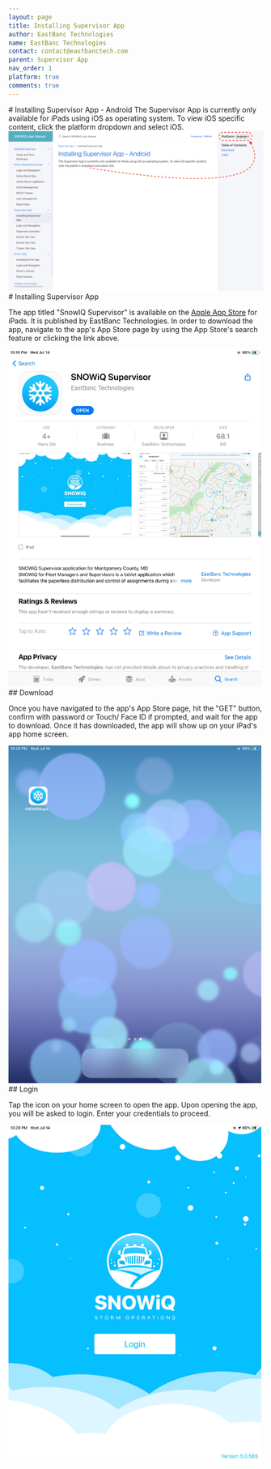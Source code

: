 ```yaml
---
layout: page
title: Installing Supervisor App
author: EastBanc Technologies
name: EastBanc Technologies
contact: contact@eastbanctech.com
parent: Supervisor App
nav_order: 1
platform: true
comments: true
---
```


<section id="Installing-Supervisor-App---Android" markdown="1" class="content-android">
# Installing Supervisor App - Android
The Supervisor App is currently only available for iPads using iOS as operating system. To view iOS specific content, click the platform dropdown and select iOS.

<img src="image/supervisor/platform-dropdown-android.png" class="android" />
</section>

<section id="Installing-Supervisor-App" markdown="1" class="content-ios">
# Installing Supervisor App 

The app titled "SnowIQ Supervisor" is available on the <a href="https://apps.apple.com/us/app/snowiq-supervisor/id1537419881">Apple App Store</a> for iPads. It is published by EastBanc Technologies. In order to download the app, navigate to the app's App Store page by using the App Store's search feature or clicking the link above.

<img src="image/supervisor/ipad-appstore-ios.jpg" class="ios" width="500"/>

<section id="Download" markdown="1">
## Download

Once you have navigated to the app's App Store page, hit the "GET" button, confirm with password or Touch/ Face ID if prompted, and wait for the app to download. Once it has downloaded, the app will show up on your iPad's app home screen.

<img src="image/supervisor/ipad-app-homescreen.jpg" class="ios" width="500"/>
</section>
<section id="Login" markdown="1">
## Login

Tap the icon on your home screen to open the app. Upon opening the app, you will be asked to login. Enter your credentials to proceed.

<img src="image/supervisor/supervisor-login.jpg" class="ios" width="500"/>
</section>
</section>
